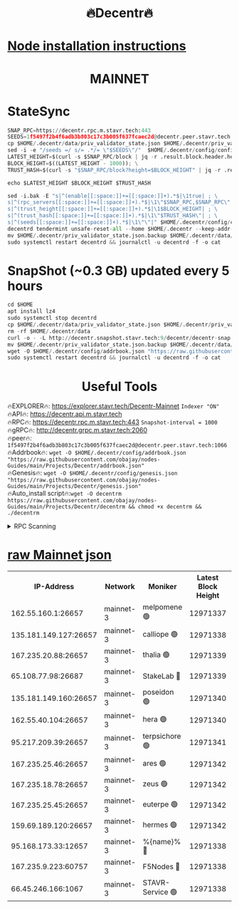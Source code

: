 <h1 align="center"> 🔥Decentr🔥</h1>

[Node installation instructions](https://github.com/obajay/nodes-Guides/tree/main/Projects/Decentr)
=
<h1 align="center"> MAINNET</h1>

# StateSync
```python
SNAP_RPC=https://decentr.rpc.m.stavr.tech:443
SEEDS=1f5497f2b4f6adb3b803c17c3b005f637fcaec2d@decentr.peer.stavr.tech:1066
cp $HOME/.decentr/data/priv_validator_state.json $HOME/.decentr/priv_validator_state.json.backup
sed -i -e "/seeds =/ s/= .*/= \"$SEEDS\"/"  $HOME/.decentr/config/config.toml
LATEST_HEIGHT=$(curl -s $SNAP_RPC/block | jq -r .result.block.header.height); \
BLOCK_HEIGHT=$((LATEST_HEIGHT - 1000)); \
TRUST_HASH=$(curl -s "$SNAP_RPC/block?height=$BLOCK_HEIGHT" | jq -r .result.block_id.hash)

echo $LATEST_HEIGHT $BLOCK_HEIGHT $TRUST_HASH

sed -i.bak -E "s|^(enable[[:space:]]+=[[:space:]]+).*$|\1true| ; \
s|^(rpc_servers[[:space:]]+=[[:space:]]+).*$|\1\"$SNAP_RPC,$SNAP_RPC\"| ; \
s|^(trust_height[[:space:]]+=[[:space:]]+).*$|\1$BLOCK_HEIGHT| ; \
s|^(trust_hash[[:space:]]+=[[:space:]]+).*$|\1\"$TRUST_HASH\"| ; \
s|^(seeds[[:space:]]+=[[:space:]]+).*$|\1\"\"|" $HOME/.decentr/config/config.toml
decentrd tendermint unsafe-reset-all --home $HOME/.decentr --keep-addr-book
mv $HOME/.decentr/priv_validator_state.json.backup $HOME/.decentr/data/priv_validator_state.json
sudo systemctl restart decentrd && journalctl -u decentrd -f -o cat
```
# SnapShot (~0.3 GB) updated every 5 hours
```python
cd $HOME
apt install lz4
sudo systemctl stop decentrd
cp $HOME/.decentr/data/priv_validator_state.json $HOME/.decentr/priv_validator_state.json.backup
rm -rf $HOME/.decentr/data
curl -o - -L http://decentr.snapshot.stavr.tech:9/decentr/decentr-snap.tar.lz4 | lz4 -c -d - | tar -x -C $HOME/.decentr --strip-components 2
mv $HOME/.decentr/priv_validator_state.json.backup $HOME/.decentr/data/priv_validator_state.json
wget -O $HOME/.decentr/config/addrbook.json "https://raw.githubusercontent.com/obajay/nodes-Guides/main/Projects/Decentr/addrbook.json"
sudo systemctl restart decentrd && journalctl -u decentrd -f -o cat
```

 <h1 align="center"> Useful Tools</h1>

🔥EXPLORER🔥:     https://explorer.stavr.tech/Decentr-Mainnet        `Indexer "ON"` \
🔥API🔥:          https://decentr.api.m.stavr.tech \
🔥RPC🔥:          https://decentr.rpc.m.stavr.tech:443              `Snapshot-interval = 1000` \
🔥gRPC🔥:         http://decentr.grpc.m.stavr.tech:2060 \
🔥peer🔥:         `1f5497f2b4f6adb3b803c17c3b005f637fcaec2d@decentr.peer.stavr.tech:1066` \
🔥Addrbook🔥:  `wget -O $HOME/.decentr/config/addrbook.json "https://raw.githubusercontent.com/obajay/nodes-Guides/main/Projects/Decentr/addrbook.json"` \
🔥Genesis🔥:  `wget -O $HOME/.decentr/config/genesis.json "https://raw.githubusercontent.com/obajay/nodes-Guides/main/Projects/Decentr/genesis.json"` \
🔥Auto_install script🔥:`wget -O decentrm https://raw.githubusercontent.com/obajay/nodes-Guides/main/Projects/Decentr/decentrm && chmod +x decentrm && ./decentrm`

<details>
<summary>RPC Scanning</summary>

<h2 align="center"> We scan nodes in real time every 4 hours. And we provide the final result of RPC endpoints.
We cannot influence the operation of these nodes in any way. </h2>


```python
If Voting Power is higher than 0 --> then the Node is a validator of the network and may be subject to attack and be a potential threat to the chain.
```
```python
We marked such validators with a red symbol
```

</details>

[raw Mainnet json](https://rpc-check.decentrm.stavr.tech/decentrm/rpc-decentrm-result.json)
=



<table><tr><th>IP-Address</th><th>Network</th><th>Moniker</th><th>Latest Block Height</th><th>Earliest Block Height</th><th>Catching Up</th><th>Tx Index</th><th>Voting Power</th><th>Scan Time</th></tr><tr><td>162.55.160.1:26657</td><td>mainnet-3</td><td>melpomene 🟢</td><td>12971337</td><td>1688950</td><td>False</td><td>on</td><td>0</td><td>2024-02-20T06:19:37.312047378UTC</td></tr><tr><td>135.181.149.127:26657</td><td>mainnet-3</td><td>calliope 🟢</td><td>12971338</td><td>1688950</td><td>False</td><td>on</td><td>0</td><td>2024-02-20T06:19:39.697424704UTC</td></tr><tr><td>167.235.20.88:26657</td><td>mainnet-3</td><td>thalia 🟢</td><td>12971339</td><td>1688950</td><td>False</td><td>on</td><td>0</td><td>2024-02-20T06:19:45.608233211UTC</td></tr><tr><td>65.108.77.98:26687</td><td>mainnet-3</td><td>StakeLab 🔴</td><td>12971339</td><td>1688950</td><td>False</td><td>on</td><td>5445429</td><td>2024-02-20T06:19:45.999970365UTC</td></tr><tr><td>135.181.149.160:26657</td><td>mainnet-3</td><td>poseidon 🟢</td><td>12971340</td><td>1688950</td><td>False</td><td>on</td><td>0</td><td>2024-02-20T06:19:50.716993931UTC</td></tr><tr><td>162.55.40.104:26657</td><td>mainnet-3</td><td>hera 🟢</td><td>12971340</td><td>1688950</td><td>False</td><td>on</td><td>0</td><td>2024-02-20T06:19:53.035181677UTC</td></tr><tr><td>95.217.209.39:26657</td><td>mainnet-3</td><td>terpsichore 🟢</td><td>12971341</td><td>1688950</td><td>False</td><td>on</td><td>0</td><td>2024-02-20T06:19:57.452964190UTC</td></tr><tr><td>167.235.25.46:26657</td><td>mainnet-3</td><td>ares 🟢</td><td>12971342</td><td>1688950</td><td>False</td><td>on</td><td>0</td><td>2024-02-20T06:20:01.851573619UTC</td></tr><tr><td>167.235.18.78:26657</td><td>mainnet-3</td><td>zeus 🟢</td><td>12971342</td><td>1688950</td><td>False</td><td>on</td><td>0</td><td>2024-02-20T06:20:04.135315955UTC</td></tr><tr><td>167.235.25.45:26657</td><td>mainnet-3</td><td>euterpe 🟢</td><td>12971342</td><td>1688950</td><td>False</td><td>on</td><td>0</td><td>2024-02-20T06:20:06.458972282UTC</td></tr><tr><td>159.69.189.120:26657</td><td>mainnet-3</td><td>hermes 🟢</td><td>12971342</td><td>1688950</td><td>False</td><td>on</td><td>0</td><td>2024-02-20T06:20:06.727502887UTC</td></tr><tr><td>95.168.173.33:12657</td><td>mainnet-3</td><td>%{name}% 🔴</td><td>12971338</td><td>8964001</td><td>False</td><td>on</td><td>4264131</td><td>2024-02-20T06:19:40.918648887UTC</td></tr><tr><td>167.235.9.223:60757</td><td>mainnet-3</td><td>F5Nodes 🔴</td><td>12971338</td><td>12380001</td><td>False</td><td>off</td><td>562</td><td>2024-02-20T06:19:41.175422592UTC</td></tr><tr><td>66.45.246.166:1067</td><td>mainnet-3</td><td>STAVR-Service 🟢</td><td>12971338</td><td>12970001</td><td>False</td><td>on</td><td>0</td><td>2024-02-20T06:19:40.356365122UTC</td></tr></table>
